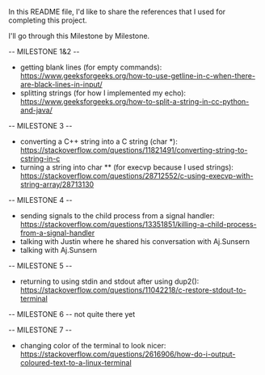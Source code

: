 In this README file, I'd like to share the references that I used for completing this project.

I'll go through this Milestone by Milestone.

-- MILESTONE 1&2 --
- getting blank lines (for empty commands): https://www.geeksforgeeks.org/how-to-use-getline-in-c-when-there-are-black-lines-in-input/
- splitting strings (for how I implemented my echo): https://www.geeksforgeeks.org/how-to-split-a-string-in-cc-python-and-java/

-- MILESTONE 3 --
- converting a C++ string into a C string (char *): https://stackoverflow.com/questions/11821491/converting-string-to-cstring-in-c 
- turning a string into char ** (for execvp because I used strings): https://stackoverflow.com/questions/28712552/c-using-execvp-with-string-array/28713130

-- MILESTONE 4 -- 
- sending signals to the child process from a signal handler: https://stackoverflow.com/questions/13351851/killing-a-child-process-from-a-signal-handler
- talking with Justin where he shared his conversation with Aj.Sunsern
- talking with Aj.Sunsern

-- MILESTONE 5 --
- returning to using stdin and stdout after using dup2(): https://stackoverflow.com/questions/11042218/c-restore-stdout-to-terminal

-- MILESTONE 6 -- 
not quite there yet

-- MILESTONE 7 -- 
- changing color of the terminal to look nicer: https://stackoverflow.com/questions/2616906/how-do-i-output-coloured-text-to-a-linux-terminal
